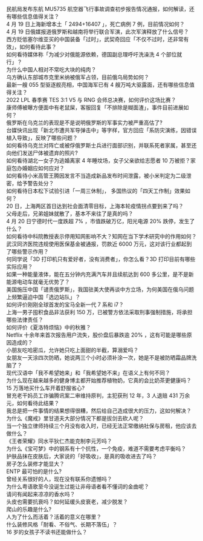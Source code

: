 民航局发布东航 MU5735 航空器飞行事故调查初步报告情况通报，如何解读，还有哪些信息值得关注？  
4 月 19 日上海新增本土「 2494+16407 」，死亡病例 7 例，目前情况如何？  
4 月 19 日俄媒报道俄罗斯和越南将举行联合军演，此次军演释放了什么信号？  
西方贬低塞尔维亚买的中国装备「过时」，武契奇回应「不仅不过时，还非常有效」，如何看待此事？  
如何看待媒体称「为减少对俄能源依赖，德国副总理呼吁洗澡洗 4 个部位就行」？  
为什么中国人相对不常吃大块的纯肉？  
乌方确认东部城市克里米纳被俄军占领，目前俄乌局势如何？  
最新一艘 055 型驱逐舰亮相，中国海军已有 4 艘万吨大驱露面，还有哪些信息值得关注？  
2022 LPL 春季赛 TES 3:1 V5 与 RNG 会师总决赛，如何评价这场比赛？  
康师傅被曝方便面中有老鼠屎，客服回复「不排除是糊面渣」，事件目前进展如何？  
俄罗斯在乌克兰的表现是不是说明俄罗斯的军事实力被严重高估了?  
台媒快讯出现「新北市遭共军导弹击中」等字样，官方回应「系防灾演练，因错误植入导致」，反映了哪些问题？  
如何看待乌克兰对阵亡或被俘俄罗斯士兵进行面部识别，并联系死者家属，甚至还向他们发送尸体被遗弃的照片?  
如何看待湖北一女子为逃婚离家 4 年睡坟场，女子父亲欲给志愿者 10 万被拒？家庭包办婚姻应如何应对？  
如何看待小米高管王腾因发言不当造成新品发布时间泄露，被小米判定为二级泄密，给予警告处分？  
如何看待日本松下试验引进「一周三休制」， 多国热议的「四天工作制」效果如何？  
20 日，上海两区首日达到社会面清零目标，上海本轮疫情拐点要到来了吗？  
父母走后，兄弟姐妹就散了，基本不来往了是真的吗？  
4 月 20 日宁德时代一度跌超 7% ，市值跌破万亿，阳光电源 20% 跌停，发生了什么？  
如何看待中科院教授表示停用知网影响不大？知网在当下学术研究中的作用如何？  
武汉同济医院违规使用医保基金被通报，罚款近 6000 万元，这对该行业都起到了哪些警示作用？  
何同学说「3D 打印机只有爱好者，没有消费者」，你怎么看？3D 打印目前有哪些实际应用？  
如果一种能量液体，能在五分钟内充满汽车并且续航达到 600 多公里，是不是新能源电动车就毫无优势了？  
美国施压中国「谴责俄罗斯」，我国驻美大使再谈中方立场，为何美国在俄乌问题上频繁逼迫中国「选边站队」？  
如何评价刚刚全球首发的宝马全新一代 7 系和 i7？  
上海一男子囤积食品非法获利 150 万，已被警方依法采取刑事强制措施，将承担哪些法律责任？  
如何评价《夏洛特烦恼》中的秋雅？  
Netflix 十余年来首次报告用户流失，股价盘后暴跌逾 20% ，这有可能是哪些原因造成的？  
小朋友吃哈密瓜，允许她只吃上面甜的半截，算溺爱吗？  
女朋友一天涂四次防晒，她说两三个小时必须补涂一次，她是不是被防晒霜品牌洗脑了？  
现代汉语中「我不希望她来」和「我希望她不来」在语义上有何不同？  
为什么现在越来越多的健身博主都开始推荐植物奶，它真的会比奶茶更健康吗？  
15 万落地买什么车开着舒服省心?  
冒充老干妈员工诈骗腾讯案二审维持原判，主犯获刑 12 年，3 人退赔 431 万余元，如何看待此结果？  
我总是把一件事情的结果想得很糟，然后给自己造成很大的压力，这如何解决？  
为什么《魔戒》里甘道夫大部分情况下都是拔剑去砍人呢？  
当一个独立律师持续三个月没有收入时，已经无法正常缴纳社保与房租，他应该去做什么？  
《王者荣耀》同水平狄仁杰能克制李元芳吗？  
为什么《宝可梦》中的钢系有十个抗性，一个免疫，难道不需要考虑平衡吗？  
护肤品抹在皮肤后，大家说的「好吸收」，是真的吸收进去了吗？  
房子怎么装修才能显大？  
ENTP 最可怕的是什么?  
曾经关系很好的人，现在没有联系你遗憾吗？  
为什么粤语歌至今没诞生过能让非母语者看不懂词的金曲呢？  
请问有闻起来凉凉的香水吗？  
头皮也需要抗衰吗？如何延缓头皮衰老，减少脱发？  
爬山的乐趣是什么?  
人为了什么而活着？活着的意义在哪里？  
什么装修风格「耐看、不俗气、长期不落伍」？  
16 岁的女孩子不读书还能做什么？  
